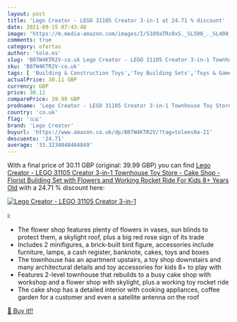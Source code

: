 ```yaml
---
layout: post
title: 'Lego Creator - LEGO 31105 Creator 3-in-1 at 24.71 % discount'
date: 2021-09-15 07:43:48
image: 'https://m.media-amazon.com/images/I/51O9aTRs9xS._SL500_._SL400_.jpg'
comments: true
category: ofertas
author: 'tole.es'
slug: 'B07W4KTR2V-co.uk Lego Creator - LEGO 31105 Creator 3-in-1 Townhouse Toy...'
sku: 'B07W4KTR2V-co.uk'
tags: [ 'Building & Construction Toys','Toy Building Sets','Toys & Games','Toys Store','lego','lego creator', ]
actualPrice: 30.11 GBP
currency: GBP
price: 30.11
comparePrice: 39.99 GBP
prodname: 'Lego Creator - LEGO 31105 Creator 3-in-1 Townhouse Toy Store - Cake Shop - Florist Building Set  with Flowers and Working Rocket Ride  For Kids 8+ Years Old'
country: 'co.uk'
flag: '🇬🇧'
brand: 'Lego Creator'
buyurl: 'https://www.amazon.co.uk/dp/B07W4KTR2V/?tag=tolees0a-21'
descuento: '24.71'
average: '33.3234848484849'
---
```


With a final price of 30.11 GBP (original: 39.99 GBP) you can find [Lego Creator - LEGO 31105 Creator 3-in-1 Townhouse Toy Store - Cake Shop - Florist Building Set  with Flowers and Working Rocket Ride  For Kids 8+ Years Old](https://www.amazon.co.uk/dp/B07W4KTR2V/?tag=tolees0a-21) with a  24.71 % discount here:

[![Lego Creator - LEGO 31105 Creator 3-in-1](https://m.media-amazon.com/images/I/51O9aTRs9xS._SL500_._SL400_.jpg)](https://www.amazon.co.uk/dp/B07W4KTR2V/?tag=tolees0a-21)

ℹ️:

- The flower shop features plenty of flowers in vases, sun blinds to protect them, a skylight roof, plus a big red rose sign of its trade
- Includes 2 minifigures, a brick-built bird figure, accessories include furniture, lamps, a cash register, banknote, cakes, toys and boxes
- The townhouse has an apartment upstairs, a toy shop downstairs and many architectural details and toy accessories for kids 8+ to play with
- Features 2-level townhouse that rebuilds to a busy cake shop with workshop and a flower shop with skylight, plus a working toy rocket ride
- The cake shop has a detailed interior with cooking appliances, coffee garden for a customer and even a satellite antenna on the roof

[🛒 Buy it!!](https://www.amazon.co.uk/dp/B07W4KTR2V/?tag=tolees0a-21)
